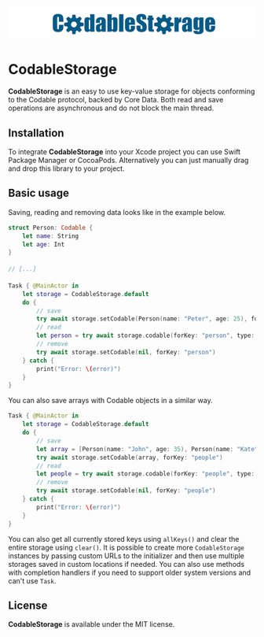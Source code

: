 ![Logo](./logo.png)

# CodableStorage

**CodableStorage** is an easy to use key-value storage for objects conforming to the Codable protocol, backed by Core Data. Both read and save operations are asynchronous and do not block the main thread.

## Installation

To integrate **CodableStorage** into your Xcode project you can use Swift Package Manager or CocoaPods. Alternatively you can just manually drag and drop this library to your project.

## Basic usage

Saving, reading and removing data looks like in the example below.

```swift
struct Person: Codable {
    let name: String
    let age: Int
}

// [...]

Task { @MainActor in
    let storage = CodableStorage.default
    do {
        // save
        try await storage.setCodable(Person(name: "Peter", age: 25), forKey: "person")
        // read
        let person = try await storage.codable(forKey: "person", type: Person.self)
        // remove
        try await storage.setCodable(nil, forKey: "person")
    } catch {
        print("Error: \(error)")
    }
}
```

You can also save arrays with Codable objects in a similar way.

```swift
Task { @MainActor in
    let storage = CodableStorage.default
    do {
        // save
        let array = [Person(name: "John", age: 35), Person(name: "Kate", age: 30)]
        try await storage.setCodable(array, forKey: "people")
        // read
        let people = try await storage.codable(forKey: "people", type: [Person].self)
        // remove
        try await storage.setCodable(nil, forKey: "people")
    } catch {
        print("Error: \(error)")
    }
}
```

You can also get all currently stored keys using `allKeys()` and clear the entire storage using `clear()`. It is possible to create more `CodableStorage` instances by passing custom URLs to the initializer and then use multiple storages saved in custom locations if needed. You can also use methods with completion handlers if you need to support older system versions and can't use `Task`.

## License

**CodableStorage** is available under the MIT license.
